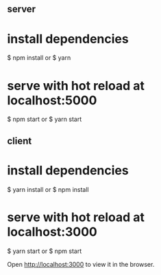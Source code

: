 ## server

# install dependencies

$ npm install 
or 
$ yarn

# serve with hot reload at localhost:5000

$ npm start
or 
$ yarn start

## client

# install dependencies
$ yarn install
or
$ npm install
# serve with hot reload at localhost:3000
$ yarn start
or
$ npm start

Open [http://localhost:3000](http://localhost:3000) to view it in the browser.